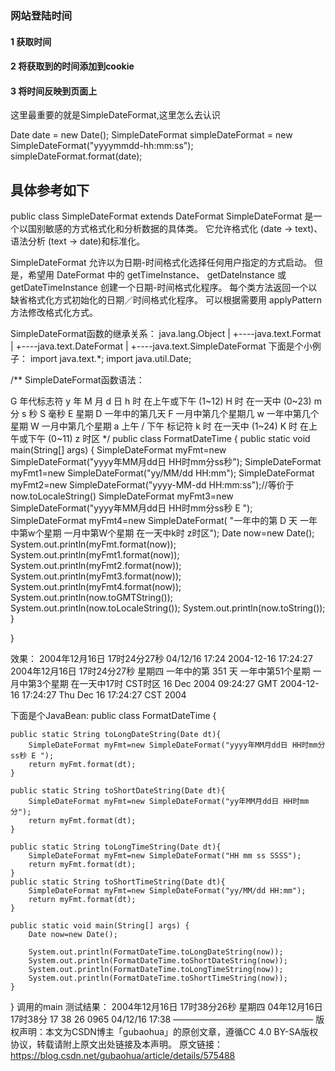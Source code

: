 ### 网站登陆时间

#### 1 获取时间  
#### 2 将获取到的时间添加到cookie
#### 3 将时间反映到页面上


这里最重要的就是SimpleDateFormat,这里怎么去认识

Date date = new Date();
SimpleDateFormat simpleDateFormat =  new SimpleDateFormat("yyyymmdd-hh:mm:ss");
simpleDateFormat.format(date);




## 具体参考如下

public class SimpleDateFormat extends DateFormat
SimpleDateFormat 是一个以国别敏感的方式格式化和分析数据的具体类。 它允许格式化 (date -> text)、语法分析 (text -> date)和标准化。

SimpleDateFormat 允许以为日期-时间格式化选择任何用户指定的方式启动。 但是，希望用 DateFormat 中的 getTimeInstance、 getDateInstance 或 getDateTimeInstance 创建一个日期-时间格式化程序。 每个类方法返回一个以缺省格式化方式初始化的日期／时间格式化程序。 可以根据需要用 applyPattern 方法修改格式化方式。

SimpleDateFormat函数的继承关系：
java.lang.Object
   |
   +----java.text.Format
           |
           +----java.text.DateFormat
                   |
                   +----java.text.SimpleDateFormat
下面是个小例子：
import java.text.*;
import java.util.Date;

/**
  SimpleDateFormat函数语法：
 
  G 年代标志符
  y 年
  M 月
  d 日
  h 时 在上午或下午 (1~12)
  H 时 在一天中 (0~23)
  m 分
  s 秒
  S 毫秒
  E 星期
  D 一年中的第几天
  F 一月中第几个星期几
  w 一年中第几个星期
  W 一月中第几个星期
  a 上午 / 下午 标记符
  k 时 在一天中 (1~24)
  K 时 在上午或下午 (0~11)
  z 时区
 */
public class FormatDateTime {
    public static void main(String[] args) {
        SimpleDateFormat myFmt=new SimpleDateFormat("yyyy年MM月dd日 HH时mm分ss秒");
        SimpleDateFormat myFmt1=new SimpleDateFormat("yy/MM/dd HH:mm");
        SimpleDateFormat myFmt2=new SimpleDateFormat("yyyy-MM-dd HH:mm:ss");//等价于now.toLocaleString()
        SimpleDateFormat myFmt3=new SimpleDateFormat("yyyy年MM月dd日 HH时mm分ss秒 E ");
        SimpleDateFormat myFmt4=new SimpleDateFormat(
                "一年中的第 D 天 一年中第w个星期 一月中第W个星期 在一天中k时 z时区");
        Date now=new Date();
        System.out.println(myFmt.format(now));
        System.out.println(myFmt1.format(now));
        System.out.println(myFmt2.format(now));
        System.out.println(myFmt3.format(now));
        System.out.println(myFmt4.format(now));
        System.out.println(now.toGMTString());
        System.out.println(now.toLocaleString());
        System.out.println(now.toString());
    }   
   
}

效果：
2004年12月16日 17时24分27秒
04/12/16 17:24
2004-12-16 17:24:27
2004年12月16日 17时24分27秒 星期四
一年中的第 351 天 一年中第51个星期 一月中第3个星期 在一天中17时 CST时区
16 Dec 2004 09:24:27 GMT
2004-12-16 17:24:27
Thu Dec 16 17:24:27 CST 2004

下面是个JavaBean:
public class FormatDateTime {
   
    public static String toLongDateString(Date dt){
        SimpleDateFormat myFmt=new SimpleDateFormat("yyyy年MM月dd日 HH时mm分ss秒 E ");       
        return myFmt.format(dt);
    }
   
    public static String toShortDateString(Date dt){
        SimpleDateFormat myFmt=new SimpleDateFormat("yy年MM月dd日 HH时mm分");       
        return myFmt.format(dt);
    }   
   
    public static String toLongTimeString(Date dt){
        SimpleDateFormat myFmt=new SimpleDateFormat("HH mm ss SSSS");       
        return myFmt.format(dt);
    }
    public static String toShortTimeString(Date dt){
        SimpleDateFormat myFmt=new SimpleDateFormat("yy/MM/dd HH:mm");       
        return myFmt.format(dt);
    }
   
    public static void main(String[] args) {
        Date now=new Date();

        System.out.println(FormatDateTime.toLongDateString(now));
        System.out.println(FormatDateTime.toShortDateString(now));
        System.out.println(FormatDateTime.toLongTimeString(now));
        System.out.println(FormatDateTime.toShortTimeString(now));
    }   
   
}
调用的main 测试结果：
2004年12月16日 17时38分26秒 星期四
04年12月16日 17时38分
17 38 26 0965
04/12/16 17:38
————————————————
版权声明：本文为CSDN博主「gubaohua」的原创文章，遵循CC 4.0 BY-SA版权协议，转载请附上原文出处链接及本声明。
原文链接：https://blog.csdn.net/gubaohua/article/details/575488
